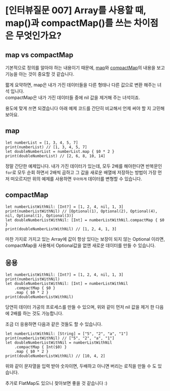 # [인터뷰질문 007] Array를 사용할 때, map()과 compactMap()를 쓰는 차이점은 무엇인가요?

## map vs compactMap
기본적으로 정의를 알아야 하는 내용이기 때문에, [map](https://developer.apple.com/documentation/swift/sequence/3018373-map)와 [compactMap](https://developer.apple.com/documentation/swift/sequence/2950916-compactmap)의 내용을 보고 기능을 아는 것이 중요할 것 같습니다.

짧게 요약하면, map은 내가 가진 데이터들을 다른 형태나 다른 값으로 변환 해주는 녀석 입니다.  
compactMap은 내가 가진 데이터들 중에 nil 값을 제거해 주는 녀석이죠.

용도에 맞게 쓰면 되겠습니다 아래 예제 코드를 간단히 비교해서 언제 써야 할 지 고민해보아요.

## map
```
let numberList = [1, 3, 4, 5, 7]
print(numberList) // [1, 3, 4, 5, 7]
let doubleNumberList = numberList.map { $0 * 2 }
print(doubleNumberList) // [2, 6, 8, 10, 14]
```
정말 간단한 예제입니다. 내가 가진 데이터가 있는데, 모두 2배를 해야한다면 반복문인 `for`로 모두 순회 하면서 2배씩 곱하고 그 값을 새로운 배열에 저장하는 방법이 가장 먼저 떠오르지만 위의 예제를 사용하면 `우아하게` 데이터를 변형할 수 있습니다.

## compactMap
```
let numberListWithNil: [Int?] = [1, 2, 4, nil, 1, 3]
print(numberListWithNil) // [Optional(1), Optional(2), Optional(4), nil, Optional(1), Optional(3)]
let doubleNumberListWithNil: [Int] = numberListWithNil.compactMap { $0 }
print(doubleNumberListWithNil) // [1, 2, 4, 1, 3]
```
마찬 가지로 가지고 있는 Array에 값이 항상 있다는 보장이 되지 않는 Optional 이라면, compactMap을 사용해서 Optional값을 없앤 새로운 데이터를 만들 수 있습니다.

## 응용
```
let numberListWithNil: [Int?] = [1, 2, 4, nil, 1, 3]
print(numberListWithNil)
let doubleNumberListWithNil: [Int] = numberListWithNil
    .compactMap { $0 }
    .map { $0 * 2 }
print(doubleNumberListWithNil)
```
당연히 데이터 가공의 프로세스를 만들 수 있으며, 위와 같이 먼저 nil 값을 제거 한 다음에 2배를 하는 것도 가능합니다.


조금 더 응용하면 다음과 같은 것들도 할 수 있습니다.
```
let numberListWithNil: [String] = ["5", "2", "a", "1"]
print(numberListWithNil) // ["5", "2", "a", "1"]
let doubleNumberListWithNil = numberListWithNil
    .compactMap { Int($0) }
    .map { $0 * 2 }
print(doubleNumberListWithNil) // [10, 4, 2]
```
위와 같이 문자열을 입력 받아 숫자이면, 두배하고 아니면 버리는 로직을 만들 수 도 있습니다.

추가로 FlatMap도 있으니 찾아보면 좋을 것 같습니다 :)
